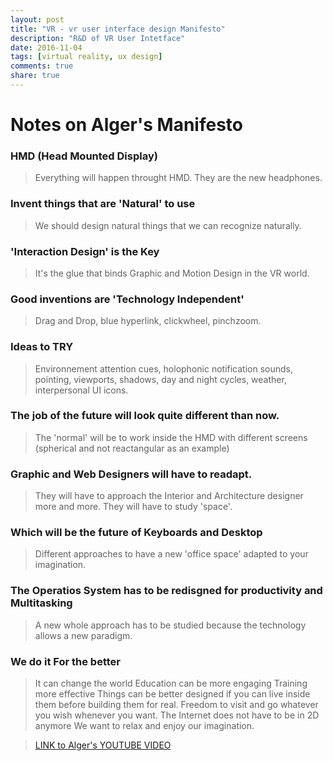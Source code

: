 ```yaml
---
layout: post
title: "VR - vr user interface design Manifesto"
description: "R&D of VR User Intetface"
date: 2016-11-04
tags: [virtual reality, ux design]
comments: true
share: true
---
```


# Notes on Alger's Manifesto 
### HMD (Head Mounted Display) 
> Everything will happen throught HMD. They are the new headphones.

### Invent things that are 'Natural' to use
> We should design natural things that we can recognize naturally.

### 'Interaction Design' is the Key
> It's the glue that binds Graphic and Motion Design in the VR world.

### Good inventions are 'Technology Independent'
> Drag and Drop, blue hyperlink, clickwheel, pinchzoom.

### Ideas to TRY
> Environnement attention cues, holophonic notification sounds, pointing,
viewports, shadows, day and night cycles, weather, interpersonal UI icons.

### The job of the future will look quite different than now. 
> The 'normal' will be to work inside the HMD with different screens (spherical and not reactangular as an example)

### Graphic and Web Designers will have to readapt.
> They will have to approach the Interior and Architecture designer more and more. They will have to study 'space'.

### Which will be the future of Keyboards and Desktop
> Different approaches to have a new 'office space' adapted to your imagination.

### The Operatios System has to be redisgned for productivity and Multitasking
> A new whole approach has to be studied because the technology allows a new paradigm.

### We do it For the better
> It can change the world
> Education can be more engaging
> Training more effective
> Things can be better designed if you can live inside them before building them for real.
> Freedom to visit and go whatever you wish whenever you want.
> The Internet does not have to be in 2D anymore
> We want to relax and enjoy our imagination.

>[LINK to Alger's YOUTUBE VIDEO ](https://www.youtube.com/watch?v=n3b8hZ5NV2E) 

